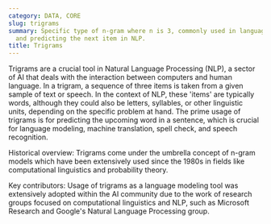 ```yaml
---
category: DATA, CORE
slug: trigrams
summary: Specific type of n-gram where n is 3, commonly used in language modeling
  and predicting the next item in NLP.
title: Trigrams
---
```


Trigrams are a crucial tool in Natural Language Processing (NLP), a sector of AI that deals with the interaction between computers and human language. In a trigram, a sequence of three items is taken from a given sample of text or speech. In the context of NLP, these 'items' are typically words, although they could also be letters, syllables, or other linguistic units, depending on the specific problem at hand. The prime usage of trigrams is for predicting the upcoming word in a sentence, which is crucial for language modeling, machine translation, spell check, and speech recognition.

Historical overview: Trigrams come under the umbrella concept of n-gram models which have been extensively used since the 1980s in fields like computational linguistics and probability theory.

Key contributors: Usage of trigrams as a language modeling tool was extensively adopted within the AI community due to the work of research groups focused on computational linguistics and NLP, such as Microsoft Research and Google's Natural Language Processing group.